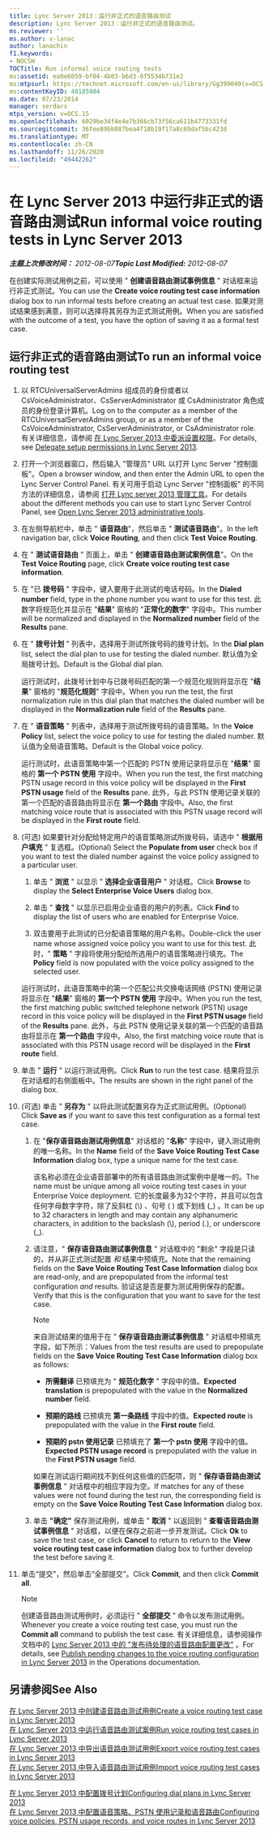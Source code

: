 ```yaml
---
title: Lync Server 2013：运行非正式的语音路由测试
description: Lync Server 2013：运行非正式的语音路由测试。
ms.reviewer: ''
ms.author: v-lanac
author: lanachin
f1.keywords:
- NOCSH
TOCTitle: Run informal voice routing tests
ms:assetid: ea0e6059-bf04-4b03-b6d3-8f5534b731e2
ms:mtpsurl: https://technet.microsoft.com/en-us/library/Gg399049(v=OCS.15)
ms:contentKeyID: 48185904
ms.date: 07/23/2014
manager: serdars
mtps_version: v=OCS.15
ms.openlocfilehash: 6029be34f4e4e7b366cb73f56ca611b4773331fd
ms.sourcegitcommit: 36fee89bb887bea4f18b19f17a8c69daf5bc423d
ms.translationtype: MT
ms.contentlocale: zh-CN
ms.lasthandoff: 11/26/2020
ms.locfileid: "49442262"
---
```

# <a name="run-informal-voice-routing-tests-in-lync-server-2013"></a><span data-ttu-id="a0210-103">在 Lync Server 2013 中运行非正式的语音路由测试</span><span class="sxs-lookup"><span data-stu-id="a0210-103">Run informal voice routing tests in Lync Server 2013</span></span>

<div data-xmlns="http://www.w3.org/1999/xhtml">

<div class="topic" data-xmlns="http://www.w3.org/1999/xhtml" data-msxsl="urn:schemas-microsoft-com:xslt" data-cs="https://msdn.microsoft.com/">

<div data-asp="https://msdn2.microsoft.com/asp">



</div>

<div id="mainSection">

<div id="mainBody"><span data-ttu-id="a0210-104">

<span> </span></span><span class="sxs-lookup"><span data-stu-id="a0210-104">

<span> </span></span></span>

<span data-ttu-id="a0210-105">_**主题上次修改时间：** 2012-08-07_</span><span class="sxs-lookup"><span data-stu-id="a0210-105">_**Topic Last Modified:** 2012-08-07_</span></span>

<span data-ttu-id="a0210-106">在创建实际测试用例之前，可以使用 " **创建语音路由测试事例信息** " 对话框来运行非正式测试。</span><span class="sxs-lookup"><span data-stu-id="a0210-106">You can use the **Create voice routing test case information** dialog box to run informal tests before creating an actual test case.</span></span> <span data-ttu-id="a0210-107">如果对测试结果感到满意，则可以选择将其另存为正式测试用例。</span><span class="sxs-lookup"><span data-stu-id="a0210-107">When you are satisfied with the outcome of a test, you have the option of saving it as a formal test case.</span></span>

<div>

## <a name="to-run-an-informal-voice-routing-test"></a><span data-ttu-id="a0210-108">运行非正式的语音路由测试</span><span class="sxs-lookup"><span data-stu-id="a0210-108">To run an informal voice routing test</span></span>

1.  <span data-ttu-id="a0210-109">以 RTCUniversalServerAdmins 组成员的身份或者以 CsVoiceAdministrator、CsServerAdministrator 或 CsAdministrator 角色成员的身份登录计算机。</span><span class="sxs-lookup"><span data-stu-id="a0210-109">Log on to the computer as a member of the RTCUniversalServerAdmins group, or as a member of the CsVoiceAdministrator, CsServerAdministrator, or CsAdministrator role.</span></span> <span data-ttu-id="a0210-110">有关详细信息，请参阅 [在 Lync Server 2013 中委派设置权限](lync-server-2013-delegate-setup-permissions.md)。</span><span class="sxs-lookup"><span data-stu-id="a0210-110">For details, see [Delegate setup permissions in Lync Server 2013](lync-server-2013-delegate-setup-permissions.md).</span></span>

2.  <span data-ttu-id="a0210-111">打开一个浏览器窗口，然后输入 "管理员" URL 以打开 Lync Server "控制面板"。</span><span class="sxs-lookup"><span data-stu-id="a0210-111">Open a browser window, and then enter the Admin URL to open the Lync Server Control Panel.</span></span> <span data-ttu-id="a0210-112">有关可用于启动 Lync Server "控制面板" 的不同方法的详细信息，请参阅 [打开 Lync server 2013 管理工具](lync-server-2013-open-lync-server-administrative-tools.md)。</span><span class="sxs-lookup"><span data-stu-id="a0210-112">For details about the different methods you can use to start Lync Server Control Panel, see [Open Lync Server 2013 administrative tools](lync-server-2013-open-lync-server-administrative-tools.md).</span></span>

3.  <span data-ttu-id="a0210-113">在左侧导航栏中，单击 " **语音路由**"，然后单击 " **测试语音路由**"。</span><span class="sxs-lookup"><span data-stu-id="a0210-113">In the left navigation bar, click **Voice Routing**, and then click **Test Voice Routing**.</span></span>

4.  <span data-ttu-id="a0210-114">在 " **测试语音路由** " 页面上，单击 " **创建语音路由测试案例信息**"。</span><span class="sxs-lookup"><span data-stu-id="a0210-114">On the **Test Voice Routing** page, click **Create voice routing test case information**.</span></span>

5.  <span data-ttu-id="a0210-115">在 "已 **拨号码** " 字段中，键入要用于此测试的电话号码。</span><span class="sxs-lookup"><span data-stu-id="a0210-115">In the **Dialed number** field, type in the phone number you want to use for this test.</span></span> <span data-ttu-id="a0210-116">此数字将规范化并显示在 "**结果**" 窗格的 "**正常化的数字**" 字段中。</span><span class="sxs-lookup"><span data-stu-id="a0210-116">This number will be normalized and displayed in the **Normalized number** field of the **Results** pane.</span></span>

6.  <span data-ttu-id="a0210-117">在 " **拨号计划** " 列表中，选择用于测试所拨号码的拨号计划。</span><span class="sxs-lookup"><span data-stu-id="a0210-117">In the **Dial plan** list, select the dial plan to use for testing the dialed number.</span></span> <span data-ttu-id="a0210-118">默认值为全局拨号计划。</span><span class="sxs-lookup"><span data-stu-id="a0210-118">Default is the Global dial plan.</span></span>
    
    <span data-ttu-id="a0210-119">运行测试时，此拨号计划中与已拨号码匹配的第一个规范化规则将显示在 "**结果**" 窗格的 "**规范化规则**" 字段中。</span><span class="sxs-lookup"><span data-stu-id="a0210-119">When you run the test, the first normalization rule in this dial plan that matches the dialed number will be displayed in the **Normalization rule** field of the **Results** pane.</span></span>

7.  <span data-ttu-id="a0210-120">在 " **语音策略** " 列表中，选择用于测试所拨号码的语音策略。</span><span class="sxs-lookup"><span data-stu-id="a0210-120">In the **Voice Policy** list, select the voice policy to use for testing the dialed number.</span></span> <span data-ttu-id="a0210-121">默认值为全局语音策略。</span><span class="sxs-lookup"><span data-stu-id="a0210-121">Default is the Global voice policy.</span></span>
    
    <span data-ttu-id="a0210-122">运行测试时，此语音策略中第一个匹配的 PSTN 使用记录将显示在 "**结果**" 窗格的 **第一个 PSTN 使用** 字段中。</span><span class="sxs-lookup"><span data-stu-id="a0210-122">When you run the test, the first matching PSTN usage record in this voice policy will be displayed in the **First PSTN usage** field of the **Results** pane.</span></span> <span data-ttu-id="a0210-123">此外，与此 PSTN 使用记录关联的第一个匹配的语音路由将显示在 **第一个路由** 字段中。</span><span class="sxs-lookup"><span data-stu-id="a0210-123">Also, the first matching voice route that is associated with this PSTN usage record will be displayed in the **First route** field.</span></span>

8.  <span data-ttu-id="a0210-124"> (可选) 如果要针对分配给特定用户的语音策略测试所拨号码，请选中 " **根据用户填充** " 复选框。</span><span class="sxs-lookup"><span data-stu-id="a0210-124">(Optional) Select the **Populate from user** check box if you want to test the dialed number against the voice policy assigned to a particular user.</span></span>
    
    1.  <span data-ttu-id="a0210-125">单击 " **浏览** " 以显示 " **选择企业语音用户** " 对话框。</span><span class="sxs-lookup"><span data-stu-id="a0210-125">Click **Browse** to display the **Select Enterprise Voice Users** dialog box.</span></span>
    
    2.  <span data-ttu-id="a0210-126">单击 " **查找** " 以显示已启用企业语音的用户的列表。</span><span class="sxs-lookup"><span data-stu-id="a0210-126">Click **Find** to display the list of users who are enabled for Enterprise Voice.</span></span>
    
    3.  <span data-ttu-id="a0210-127">双击要用于此测试的已分配语音策略的用户名称。</span><span class="sxs-lookup"><span data-stu-id="a0210-127">Double-click the user name whose assigned voice policy you want to use for this test.</span></span> <span data-ttu-id="a0210-128">此时，" **策略** " 字段将使用分配给所选用户的语音策略进行填充。</span><span class="sxs-lookup"><span data-stu-id="a0210-128">The **Policy** field is now populated with the voice policy assigned to the selected user.</span></span>
    
    <span data-ttu-id="a0210-129">运行测试时，此语音策略中的第一个匹配公共交换电话网络 (PSTN) 使用记录将显示在 "**结果**" 窗格的 **第一个 PSTN 使用** 字段中。</span><span class="sxs-lookup"><span data-stu-id="a0210-129">When you run the test, the first matching public switched telephone network (PSTN) usage record in this voice policy will be displayed in the **First PSTN usage** field of the **Results** pane.</span></span> <span data-ttu-id="a0210-130">此外，与此 PSTN 使用记录关联的第一个匹配的语音路由将显示在 **第一个路由** 字段中。</span><span class="sxs-lookup"><span data-stu-id="a0210-130">Also, the first matching voice route that is associated with this PSTN usage record will be displayed in the **First route** field.</span></span>

9.  <span data-ttu-id="a0210-131">单击 " **运行** " 以运行测试用例。</span><span class="sxs-lookup"><span data-stu-id="a0210-131">Click **Run** to run the test case.</span></span> <span data-ttu-id="a0210-132">结果将显示在对话框的右侧面板中。</span><span class="sxs-lookup"><span data-stu-id="a0210-132">The results are shown in the right panel of the dialog box.</span></span>

10. <span data-ttu-id="a0210-133"> (可选) 单击 " **另存为** " 以将此测试配置另存为正式测试用例。</span><span class="sxs-lookup"><span data-stu-id="a0210-133">(Optional) Click **Save as** if you want to save this test configuration as a formal test case.</span></span>
    
    1.  <span data-ttu-id="a0210-134">在 "**保存语音路由测试用例信息**" 对话框的 "**名称**" 字段中，键入测试用例的唯一名称。</span><span class="sxs-lookup"><span data-stu-id="a0210-134">In the **Name** field of the **Save Voice Routing Test Case Information** dialog box, type a unique name for the test case.</span></span>
        
        <span data-ttu-id="a0210-135">该名称必须在企业语音部署中的所有语音路由测试案例中是唯一的。</span><span class="sxs-lookup"><span data-stu-id="a0210-135">The name must be unique among all voice routing test cases in your Enterprise Voice deployment.</span></span> <span data-ttu-id="a0210-136">它的长度最多为32个字符，并且可以包含任何字母数字字符，除了反斜杠 (\\) 、句号 ( ) 或下划线 (\_) 。</span><span class="sxs-lookup"><span data-stu-id="a0210-136">It can be up to 32 characters in length and may contain any alphanumeric characters, in addition to the backslash (\\), period (.), or underscore (\_).</span></span>
    
    2.  <span data-ttu-id="a0210-137">请注意，" **保存语音路由测试事例信息** " 对话框中的 "剩余" 字段是只读的，并从非正式测试配置 *和* 结果中预填充。</span><span class="sxs-lookup"><span data-stu-id="a0210-137">Note that the remaining fields on the **Save Voice Routing Test Case Information** dialog box are read-only, and are prepopulated from the informal test configuration *and* results.</span></span> <span data-ttu-id="a0210-138">验证这是否是要为测试用例保存的配置。</span><span class="sxs-lookup"><span data-stu-id="a0210-138">Verify that this is the configuration that you want to save for the test case.</span></span>
        
        <div>
        

        > [!NOTE]  
        > <span data-ttu-id="a0210-139">来自测试结果的值用于在 " <STRONG>保存语音路由测试事例信息</STRONG> " 对话框中预填充字段，如下所示：</span><span class="sxs-lookup"><span data-stu-id="a0210-139">Values from the test results are used to prepopulate fields on the <STRONG>Save Voice Routing Test Case Information</STRONG> dialog box as follows:</span></span> 
        > <UL>
        > <LI>
        > <P><span data-ttu-id="a0210-140"><STRONG>所需翻译</STRONG> 已预填充为 " <STRONG>规范化数字</STRONG> " 字段中的值。</span><span class="sxs-lookup"><span data-stu-id="a0210-140"><STRONG>Expected translation</STRONG> is prepopulated with the value in the <STRONG>Normalized number</STRONG> field.</span></span></P>
        > <LI>
        > <P><span data-ttu-id="a0210-141"><STRONG>预期的路线</STRONG> 已预填充 <STRONG>第一条路线</STRONG> 字段中的值。</span><span class="sxs-lookup"><span data-stu-id="a0210-141"><STRONG>Expected route</STRONG> is prepopulated with the value in the <STRONG>First route</STRONG> field.</span></span></P>
        > <LI>
        > <P><span data-ttu-id="a0210-142"><STRONG>预期的 pstn 使用记录</STRONG> 已预填充了 <STRONG>第一个 pstn 使用</STRONG> 字段中的值。</span><span class="sxs-lookup"><span data-stu-id="a0210-142"><STRONG>Expected PSTN usage record</STRONG> is prepopulated with the value in the <STRONG>First PSTN usage</STRONG> field.</span></span></P></LI></UL><span data-ttu-id="a0210-143">如果在测试运行期间找不到任何这些值的匹配项，则 " <STRONG>保存语音路由测试事例信息</STRONG> " 对话框中的相应字段为空。</span><span class="sxs-lookup"><span data-stu-id="a0210-143">If matches for any of these values were not found during the test run, the corresponding field is empty on the <STRONG>Save Voice Routing Test Case Information</STRONG> dialog box.</span></span>

        
        </div>
    
    3.  <span data-ttu-id="a0210-144">单击 **"确定"** 保存测试用例，或单击 " **取消** " 以返回到 " **查看语音路由测试事例信息** " 对话框，以便在保存之前进一步开发测试。</span><span class="sxs-lookup"><span data-stu-id="a0210-144">Click **Ok** to save the test case, or click **Cancel** to return to return to the **View voice routing test case information** dialog box to further develop the test before saving it.</span></span>

11. <span data-ttu-id="a0210-145">单击“提交”，然后单击“全部提交”。</span><span class="sxs-lookup"><span data-stu-id="a0210-145">Click **Commit**, and then click **Commit all**.</span></span>
    
    <div>
    

    > [!NOTE]  
    > <span data-ttu-id="a0210-146">创建语音路由测试用例时，必须运行 " <STRONG>全部提交</STRONG> " 命令以发布测试用例。</span><span class="sxs-lookup"><span data-stu-id="a0210-146">Whenever you create a voice routing test case, you must run the <STRONG>Commit all</STRONG> command to publish the test case.</span></span> <span data-ttu-id="a0210-147">有关详细信息，请参阅操作文档中的 <A href="lync-server-2013-publish-pending-changes-to-the-voice-routing-configuration.md">Lync Server 2013 中的 "发布待处理的语音路由配置更改"</A> 。</span><span class="sxs-lookup"><span data-stu-id="a0210-147">For details, see <A href="lync-server-2013-publish-pending-changes-to-the-voice-routing-configuration.md">Publish pending changes to the voice routing configuration in Lync Server 2013</A> in the Operations documentation.</span></span>

    
    </div>

</div>

<div>

## <a name="see-also"></a><span data-ttu-id="a0210-148">另请参阅</span><span class="sxs-lookup"><span data-stu-id="a0210-148">See Also</span></span>


[<span data-ttu-id="a0210-149">在 Lync Server 2013 中创建语音路由测试用例</span><span class="sxs-lookup"><span data-stu-id="a0210-149">Create a voice routing test case in Lync Server 2013</span></span>](lync-server-2013-create-a-voice-routing-test-case.md)  
[<span data-ttu-id="a0210-150">在 Lync Server 2013 中运行语音路由测试案例</span><span class="sxs-lookup"><span data-stu-id="a0210-150">Run voice routing test cases in Lync Server 2013</span></span>](lync-server-2013-run-voice-routing-test-cases.md)  
[<span data-ttu-id="a0210-151">在 Lync Server 2013 中导出语音路由测试用例</span><span class="sxs-lookup"><span data-stu-id="a0210-151">Export voice routing test cases in Lync Server 2013</span></span>](lync-server-2013-export-voice-routing-test-cases.md)  
[<span data-ttu-id="a0210-152">在 Lync Server 2013 中导入语音路由测试用例</span><span class="sxs-lookup"><span data-stu-id="a0210-152">Import voice routing test cases in Lync Server 2013</span></span>](lync-server-2013-import-voice-routing-test-cases.md)  


[<span data-ttu-id="a0210-153">在 Lync Server 2013 中配置拨号计划</span><span class="sxs-lookup"><span data-stu-id="a0210-153">Configuring dial plans in Lync Server 2013</span></span>](lync-server-2013-configuring-dial-plans.md)  
[<span data-ttu-id="a0210-154">在 Lync Server 2013 中配置语音策略、PSTN 使用记录和语音路由</span><span class="sxs-lookup"><span data-stu-id="a0210-154">Configuring voice policies, PSTN usage records, and voice routes in Lync Server 2013</span></span>](lync-server-2013-configuring-voice-policies-pstn-usage-records-and-voice-routes.md)  
  

<span data-ttu-id="a0210-155"></div>

</div>

<span> </span>

</div>

</div>

</span><span class="sxs-lookup"><span data-stu-id="a0210-155"></div>

</div>

<span> </span>

</div>

</div>

</span></span></div>

